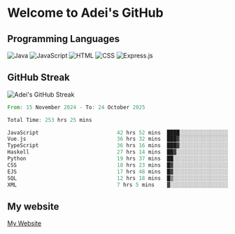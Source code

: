 # Welcome to Adei's GitHub

## Programming Languages
![Java](https://img.shields.io/badge/Java-007396?style=flat-square&logo=java&logoColor=white)
![JavaScript](https://img.shields.io/badge/JavaScript-F7DF1E?style=flat-square&logo=javascript&logoColor=black)
![HTML](https://img.shields.io/badge/HTML-E34F26?style=flat-square&logo=html5&logoColor=white)
![CSS](https://img.shields.io/badge/CSS-1572B6?style=flat-square&logo=css3&logoColor=white)
![Express.js](https://img.shields.io/badge/Express.js-000000?style=flat-square&logo=express&logoColor=white)


## GitHub Streak
![Adei's GitHub Streak](https://github-readme-streak-stats.herokuapp.com/?user=AdeiTamayo&hide_border=true)

<!--START_SECTION:waka-->

```rust
From: 15 November 2024 - To: 24 October 2025

Total Time: 253 hrs 25 mins

JavaScript                         42 hrs 52 mins  ████░░░░░░░░░░░░░░░░░░░░░   16.65 %
Vue.js                             36 hrs 32 mins  ███▓░░░░░░░░░░░░░░░░░░░░░   14.20 %
TypeScript                         36 hrs 16 mins  ███▓░░░░░░░░░░░░░░░░░░░░░   14.09 %
Haskell                            27 hrs 14 mins  ██▓░░░░░░░░░░░░░░░░░░░░░░   10.58 %
Python                             19 hrs 37 mins  ██░░░░░░░░░░░░░░░░░░░░░░░   07.62 %
CSS                                18 hrs 23 mins  █▓░░░░░░░░░░░░░░░░░░░░░░░   07.15 %
EJS                                17 hrs 48 mins  █▓░░░░░░░░░░░░░░░░░░░░░░░   06.92 %
SQL                                12 hrs 18 mins  █▒░░░░░░░░░░░░░░░░░░░░░░░   04.78 %
XML                                7 hrs 5 mins    ▓░░░░░░░░░░░░░░░░░░░░░░░░   02.76 %
```

<!--END_SECTION:waka-->

## My website
[My Website](https://adei.eus)



